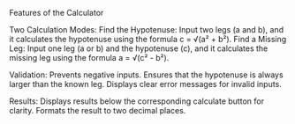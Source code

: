 Features of the Calculator

Two Calculation Modes:
Find the Hypotenuse: Input two legs (a and b), and it calculates the hypotenuse using the formula c = √(a² + b²).
Find a Missing Leg: Input one leg (a or b) and the hypotenuse (c), and it calculates the missing leg using the formula a = √(c² - b²).

Validation:
Prevents negative inputs.
Ensures that the hypotenuse is always larger than the known leg.
Displays clear error messages for invalid inputs.

Results:
Displays results below the corresponding calculate button for clarity.
Formats the result to two decimal places.
